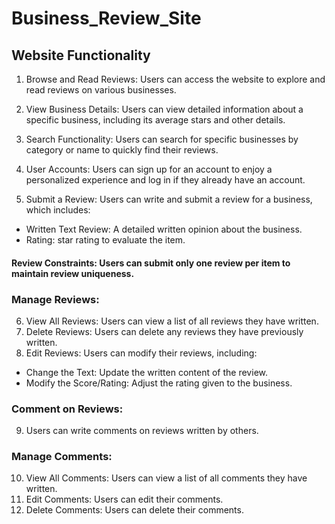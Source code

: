 # Business_Review_Site

## Website Functionality

1. Browse and Read Reviews: Users can access the website to explore and read reviews on various businesses.

2. View Business Details: Users can view detailed information about a specific business, including its average stars and other details.

3. Search Functionality: Users can search for specific businesses by category or name to quickly find their reviews.

4. User Accounts: Users can sign up for an account to enjoy a personalized experience and log in if they already have an account.

5. Submit a Review: Users can write and submit a review for a business, which includes:
  * Written Text Review: A detailed written opinion about the business.
  * Rating: star rating to evaluate the item.
#### Review Constraints: Users can submit only one review per item to maintain review uniqueness.

### Manage Reviews:

6. View All Reviews: Users can view a list of all reviews they have written.
7. Delete Reviews: Users can delete any reviews they have previously written.
8. Edit Reviews: Users can modify their reviews, including:
  * Change the Text: Update the written content of the review.
  * Modify the Score/Rating: Adjust the rating given to the business.

### Comment on Reviews:

9. Users can write comments on reviews written by others.
   
### Manage Comments:

10. View All Comments: Users can view a list of all comments they have written.
11. Edit Comments: Users can edit their comments.
12. Delete Comments: Users can delete their comments.

